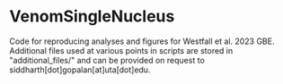# VenomSingleNucleus

Code for reproducing analyses and figures for Westfall et al. 2023 GBE. Additional files used at various points in scripts are stored in "additional_files/" and can be provided on request to siddharth[dot]gopalan[at]uta[dot]edu.

